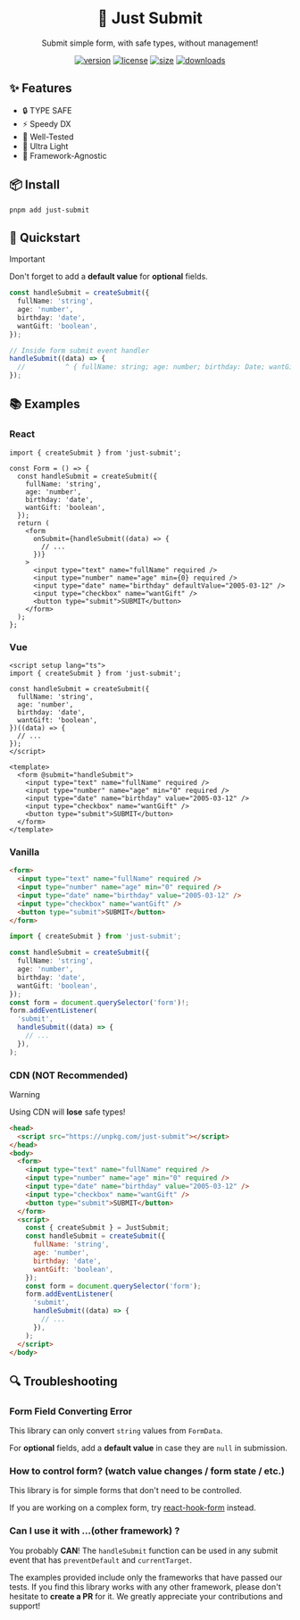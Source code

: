 <div align="center">

# 🛫 Just Submit

Submit simple form, with safe types, without management!

[![version](https://img.shields.io/npm/v/just-submit?style=for-the-badge)](https://www.npmjs.com/package/just-submit)
[![license](https://img.shields.io/npm/l/just-submit?style=for-the-badge)](https://github.com/jsun969/just-submit/blob/dev/LICENSE)
[![size](https://img.shields.io/bundlephobia/minzip/just-submit?style=for-the-badge)](https://bundlephobia.com/result?p=just-submit)
[![downloads](https://img.shields.io/npm/dw/just-submit?style=for-the-badge)](https://www.npmjs.com/package/just-submit)

</div>

## ✨ Features

- 🔒 TYPE SAFE
- ⚡ Speedy DX
- 🧪 Well-Tested
- 🍃 Ultra Light
- 🧩 Framework-Agnostic

## 📦 Install

```bash
pnpm add just-submit
```

## 🎯 Quickstart

> [!IMPORTANT]  
> Don't forget to add a **default value** for **optional** fields.

```ts
const handleSubmit = createSubmit({
  fullName: 'string',
  age: 'number',
  birthday: 'date',
  wantGift: 'boolean',
});

// Inside form submit event handler
handleSubmit((data) => {
  //          ^ { fullName: string; age: number; birthday: Date; wantGift: boolean }
});
```

## 📚 Examples

### React

```tsx
import { createSubmit } from 'just-submit';

const Form = () => {
  const handleSubmit = createSubmit({
    fullName: 'string',
    age: 'number',
    birthday: 'date',
    wantGift: 'boolean',
  });
  return (
    <form
      onSubmit={handleSubmit((data) => {
        // ...
      })}
    >
      <input type="text" name="fullName" required />
      <input type="number" name="age" min={0} required />
      <input type="date" name="birthday" defaultValue="2005-03-12" />
      <input type="checkbox" name="wantGift" />
      <button type="submit">SUBMIT</button>
    </form>
  );
};
```

### Vue

```vue
<script setup lang="ts">
import { createSubmit } from 'just-submit';

const handleSubmit = createSubmit({
  fullName: 'string',
  age: 'number',
  birthday: 'date',
  wantGift: 'boolean',
})((data) => {
  // ...
});
</script>

<template>
  <form @submit="handleSubmit">
    <input type="text" name="fullName" required />
    <input type="number" name="age" min="0" required />
    <input type="date" name="birthday" value="2005-03-12" />
    <input type="checkbox" name="wantGift" />
    <button type="submit">SUBMIT</button>
  </form>
</template>
```

### Vanilla

```html
<form>
  <input type="text" name="fullName" required />
  <input type="number" name="age" min="0" required />
  <input type="date" name="birthday" value="2005-03-12" />
  <input type="checkbox" name="wantGift" />
  <button type="submit">SUBMIT</button>
</form>
```

```ts
import { createSubmit } from 'just-submit';

const handleSubmit = createSubmit({
  fullName: 'string',
  age: 'number',
  birthday: 'date',
  wantGift: 'boolean',
});
const form = document.querySelector('form')!;
form.addEventListener(
  'submit',
  handleSubmit((data) => {
    // ...
  }),
);
```

### CDN (NOT Recommended)

> [!WARNING]  
> Using CDN will **lose** safe types!

```html
<head>
  <script src="https://unpkg.com/just-submit"></script>
</head>
<body>
  <form>
    <input type="text" name="fullName" required />
    <input type="number" name="age" min="0" required />
    <input type="date" name="birthday" value="2005-03-12" />
    <input type="checkbox" name="wantGift" />
    <button type="submit">SUBMIT</button>
  </form>
  <script>
    const { createSubmit } = JustSubmit;
    const handleSubmit = createSubmit({
      fullName: 'string',
      age: 'number',
      birthday: 'date',
      wantGift: 'boolean',
    });
    const form = document.querySelector('form');
    form.addEventListener(
      'submit',
      handleSubmit((data) => {
        // ...
      }),
    );
  </script>
</body>
```

## 🔍 Troubleshooting

### Form Field Converting Error

This library can only convert `string` values from `FormData`.

For **optional** fields, add a **default value** in case they are `null` in submission.

### How to control form? (watch value changes / form state / etc.)

This library is for simple forms that don't need to be controlled.

If you are working on a complex form, try [react-hook-form](https://github.com/react-hook-form/react-hook-form) instead.

### Can I use it with ...(other framework) ?

You probably **CAN**! The `handleSubmit` function can be used in any submit event that has `preventDefault` and `currentTarget`.

The examples provided include only the frameworks that have passed our tests. If you find this library works with any other framework, please don't hesitate to **create a PR** for it. We greatly appreciate your contributions and support!
